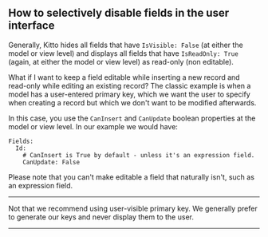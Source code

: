## How to selectively disable fields in the user interface ##

Generally, Kitto hides all fields that have `IsVisible: False` (at either the model or view level) and displays all fields that have `IsReadOnly: True` (again, at either the model or view level) as read-only (non editable).

What if I want to keep a field editable while inserting a new record and read-only while editing an existing record? The classic example is when a model has a user-entered primary key, which we want the user to specify when creating a record but which we don't want to be modified afterwards.

In this case, you use the `CanInsert` and `CanUpdate` boolean properties at the model or view level. In our example we would have:

```
Fields:
  Id:
    # CanInsert is True by default - unless it's an expression field.
    CanUpdate: False
```

Please note that you can't make editable a field that naturally isn't, such as an expression field.

---

Not that we recommend using user-visible primary key. We generally prefer to generate our keys and never display them to the user.

---
